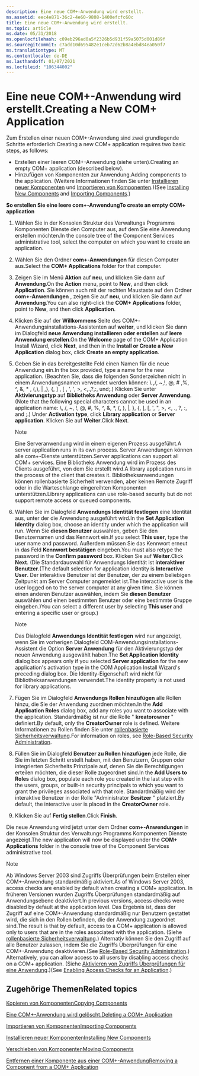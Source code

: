 ```yaml
---
description: Eine neue COM+-Anwendung wird erstellt.
ms.assetid: eec4e871-36c2-4e60-9808-1400efcfc60c
title: Eine neue COM+-Anwendung wird erstellt.
ms.topic: article
ms.date: 05/31/2018
ms.openlocfilehash: c09eb296ad0a5f2326b5d931f59a5075d001d89f
ms.sourcegitcommit: c7add10d695482e1ceb72d62b8a4ebd84ea050f7
ms.translationtype: MT
ms.contentlocale: de-DE
ms.lasthandoff: 01/07/2021
ms.locfileid: "106344002"
---
```

# <a name="creating-a-new-com-application"></a><span data-ttu-id="d0eab-103">Eine neue COM+-Anwendung wird erstellt.</span><span class="sxs-lookup"><span data-stu-id="d0eab-103">Creating a New COM+ Application</span></span>

<span data-ttu-id="d0eab-104">Zum Erstellen einer neuen COM+-Anwendung sind zwei grundlegende Schritte erforderlich:</span><span class="sxs-lookup"><span data-stu-id="d0eab-104">Creating a new COM+ application requires two basic steps, as follows:</span></span>

-   <span data-ttu-id="d0eab-105">Erstellen einer leeren COM+-Anwendung (siehe unten).</span><span class="sxs-lookup"><span data-stu-id="d0eab-105">Creating an empty COM+ application (described below).</span></span>
-   <span data-ttu-id="d0eab-106">Hinzufügen von Komponenten zur Anwendung.</span><span class="sxs-lookup"><span data-stu-id="d0eab-106">Adding components to the application.</span></span> <span data-ttu-id="d0eab-107">(Weitere Informationen finden Sie unter [Installieren neuer Komponenten](installing-new-components.md) und [Importieren von Komponenten](importing-components.md).)</span><span class="sxs-lookup"><span data-stu-id="d0eab-107">(See [Installing New Components](installing-new-components.md) and [Importing Components](importing-components.md).)</span></span>

<span data-ttu-id="d0eab-108">**So erstellen Sie eine leere com+-Anwendung**</span><span class="sxs-lookup"><span data-stu-id="d0eab-108">**To create an empty COM+ application**</span></span>

1.  <span data-ttu-id="d0eab-109">Wählen Sie in der Konsolen Struktur des Verwaltungs Programms Komponenten Dienste den Computer aus, auf dem Sie eine Anwendung erstellen möchten.</span><span class="sxs-lookup"><span data-stu-id="d0eab-109">In the console tree of the Component Services administrative tool, select the computer on which you want to create an application.</span></span>

2.  <span data-ttu-id="d0eab-110">Wählen Sie den Ordner **com+-Anwendungen** für diesen Computer aus.</span><span class="sxs-lookup"><span data-stu-id="d0eab-110">Select the **COM+ Applications** folder for that computer.</span></span>

3.  <span data-ttu-id="d0eab-111">Zeigen Sie im Menü **Aktion** auf **neu**, und klicken Sie dann auf **Anwendung**.</span><span class="sxs-lookup"><span data-stu-id="d0eab-111">On the **Action** menu, point to **New**, and then click **Application**.</span></span> <span data-ttu-id="d0eab-112">Sie können auch mit der rechten Maustaste auf den Ordner **com+-Anwendungen** , zeigen Sie auf **neu**, und klicken Sie dann auf **Anwendung**.</span><span class="sxs-lookup"><span data-stu-id="d0eab-112">You can also right-click the **COM+ Applications** folder, point to **New**, and then click **Application**.</span></span>

4.  <span data-ttu-id="d0eab-113">Klicken Sie auf der **Willkommens** Seite des COM+-Anwendungsinstallations-Assistenten auf **weiter**, und klicken Sie dann im Dialogfeld **neue Anwendung installieren oder erstellen** auf **leere Anwendung erstellen**.</span><span class="sxs-lookup"><span data-stu-id="d0eab-113">On the **Welcome** page of the COM+ Application Install Wizard, click **Next**, and then in the **Install or Create a New Application** dialog box, click **Create an empty application**.</span></span>

5.  <span data-ttu-id="d0eab-114">Geben Sie in das bereitgestellte Feld einen Namen für die neue Anwendung ein.</span><span class="sxs-lookup"><span data-stu-id="d0eab-114">In the box provided, type a name for the new application.</span></span> <span data-ttu-id="d0eab-115">(Beachten Sie, dass die folgenden Sonderzeichen nicht in einem Anwendungsnamen verwendet werden können: \\ ,/, ~,!, @, \# ,%, ^, &, \* , (,), \| ,}, {, \] , \[ , ', ', >, <,.,?,:, und;.) Klicken Sie unter **Aktivierungstyp** auf **Bibliotheks Anwendung** oder **Server Anwendung**.</span><span class="sxs-lookup"><span data-stu-id="d0eab-115">(Note that the following special characters cannot be used in an application name: \\, /, ~, !, @, \#, %, ^, &, \*, (, ), \|, }, {, \], \[, ', ", >, <, ., ?, :, and ;.) Under **Activation type**, click **Library application** or **Server application**.</span></span> <span data-ttu-id="d0eab-116">Klicken Sie auf **Weiter**.</span><span class="sxs-lookup"><span data-stu-id="d0eab-116">Click **Next**.</span></span>

    > [!Note]  
    > <span data-ttu-id="d0eab-117">Eine Serveranwendung wird in einem eigenen Prozess ausgeführt.</span><span class="sxs-lookup"><span data-stu-id="d0eab-117">A server application runs in its own process.</span></span> <span data-ttu-id="d0eab-118">Server Anwendungen können alle com+-Dienste unterstützen.</span><span class="sxs-lookup"><span data-stu-id="d0eab-118">Server applications can support all COM+ services.</span></span> <span data-ttu-id="d0eab-119">Eine Bibliotheks Anwendung wird im Prozess des Clients ausgeführt, von dem Sie erstellt wird.</span><span class="sxs-lookup"><span data-stu-id="d0eab-119">A library application runs in the process of the client that creates it.</span></span> <span data-ttu-id="d0eab-120">Bibliotheksanwendungen können rollenbasierte Sicherheit verwenden, aber keinen Remote Zugriff oder in die Warteschlange eingereihten Komponenten unterstützen.</span><span class="sxs-lookup"><span data-stu-id="d0eab-120">Library applications can use role-based security but do not support remote access or queued components.</span></span>

     

6.  <span data-ttu-id="d0eab-121">Wählen Sie im Dialogfeld **Anwendungs Identität festlegen** eine Identität aus, unter der die Anwendung ausgeführt wird.</span><span class="sxs-lookup"><span data-stu-id="d0eab-121">In the **Set Application Identity** dialog box, choose an identity under which the application will run.</span></span> <span data-ttu-id="d0eab-122">Wenn Sie **diesen Benutzer** auswählen, geben Sie den Benutzernamen und das Kennwort ein.</span><span class="sxs-lookup"><span data-stu-id="d0eab-122">If you select **This user**, type the user name and password.</span></span> <span data-ttu-id="d0eab-123">Außerdem müssen Sie das Kennwort erneut in das Feld **Kennwort bestätigen** eingeben.</span><span class="sxs-lookup"><span data-stu-id="d0eab-123">You must also retype the password in the **Confirm password** box.</span></span> <span data-ttu-id="d0eab-124">Klicken Sie auf **Weiter**.</span><span class="sxs-lookup"><span data-stu-id="d0eab-124">Click **Next**.</span></span> <span data-ttu-id="d0eab-125">(Die Standardauswahl für Anwendungs Identität ist **interaktiver Benutzer**.</span><span class="sxs-lookup"><span data-stu-id="d0eab-125">(The default selection for application identity is **Interactive User**.</span></span> <span data-ttu-id="d0eab-126">Der interaktive Benutzer ist der Benutzer, der zu einem beliebigen Zeitpunkt am Server Computer angemeldet ist.</span><span class="sxs-lookup"><span data-stu-id="d0eab-126">The interactive user is the user logged on to the server computer at any given time.</span></span> <span data-ttu-id="d0eab-127">Sie können einen anderen Benutzer auswählen, indem Sie **diesen Benutzer** auswählen und einen bestimmten Benutzer oder eine bestimmte Gruppe eingeben.)</span><span class="sxs-lookup"><span data-stu-id="d0eab-127">You can select a different user by selecting **This user** and entering a specific user or group.)</span></span>

    > [!Note]  
    > <span data-ttu-id="d0eab-128">Das Dialogfeld **Anwendungs Identität festlegen** wird nur angezeigt, wenn Sie im vorherigen Dialogfeld COM-Anwendungsinstallations-Assistent die Option **Server Anwendung** für den Aktivierungstyp der neuen Anwendung ausgewählt haben.</span><span class="sxs-lookup"><span data-stu-id="d0eab-128">The **Set Application Identity** dialog box appears only if you selected **Server application** for the new application's activation type in the COM Application Install Wizard's preceding dialog box.</span></span> <span data-ttu-id="d0eab-129">Die Identity-Eigenschaft wird nicht für Bibliotheksanwendungen verwendet.</span><span class="sxs-lookup"><span data-stu-id="d0eab-129">The identity property is not used for library applications.</span></span>

     

7.  <span data-ttu-id="d0eab-130">Fügen Sie im Dialogfeld **Anwendungs Rollen hinzufügen** alle Rollen hinzu, die Sie der Anwendung zuordnen möchten.</span><span class="sxs-lookup"><span data-stu-id="d0eab-130">In the **Add Application Roles** dialog box, add any roles you want to associate with the application.</span></span> <span data-ttu-id="d0eab-131">Standardmäßig ist nur die Rolle " **kreatorowner** " definiert.</span><span class="sxs-lookup"><span data-stu-id="d0eab-131">By default, only the **CreatorOwner** role is defined.</span></span> <span data-ttu-id="d0eab-132">Weitere Informationen zu Rollen finden Sie unter [rollenbasierte Sicherheitsverwaltung](role-based-security-administration.md).</span><span class="sxs-lookup"><span data-stu-id="d0eab-132">For information on roles, see [Role-Based Security Administration](role-based-security-administration.md).</span></span>

8.  <span data-ttu-id="d0eab-133">Füllen Sie im Dialogfeld **Benutzer zu Rollen hinzufügen** jede Rolle, die Sie im letzten Schritt erstellt haben, mit den Benutzern, Gruppen oder integrierten Sicherheits Prinzipale auf, denen Sie die Berechtigungen erteilen möchten, die dieser Rolle zugeordnet sind.</span><span class="sxs-lookup"><span data-stu-id="d0eab-133">In the **Add Users to Roles** dialog box, populate each role you created in the last step with the users, groups, or built-in security principals to which you want to grant the privileges associated with that role.</span></span> <span data-ttu-id="d0eab-134">Standardmäßig wird der interaktive Benutzer in der Rolle "Administrator **Besitzer** " platziert.</span><span class="sxs-lookup"><span data-stu-id="d0eab-134">By default, the interactive user is placed in the **CreatorOwner** role.</span></span>

9.  <span data-ttu-id="d0eab-135">Klicken Sie auf **Fertig stellen**.</span><span class="sxs-lookup"><span data-stu-id="d0eab-135">Click **Finish**.</span></span>

<span data-ttu-id="d0eab-136">Die neue Anwendung wird jetzt unter dem Ordner **com+-Anwendungen** in der Konsolen Struktur des Verwaltungs Programms Komponenten Dienste angezeigt.</span><span class="sxs-lookup"><span data-stu-id="d0eab-136">The new application will now be displayed under the **COM+ Applications** folder in the console tree of the Component Services administrative tool.</span></span>

> [!Note]  
> <span data-ttu-id="d0eab-137">Ab Windows Server 2003 sind Zugriffs Überprüfungen beim Erstellen einer COM+-Anwendung standardmäßig aktiviert.</span><span class="sxs-lookup"><span data-stu-id="d0eab-137">As of Windows Server 2003, access checks are enabled by default when creating a COM+ application.</span></span> <span data-ttu-id="d0eab-138">In früheren Versionen wurden Zugriffs Überprüfungen standardmäßig auf Anwendungsebene deaktiviert.</span><span class="sxs-lookup"><span data-stu-id="d0eab-138">In previous versions, access checks were disabled by default at the application level.</span></span> <span data-ttu-id="d0eab-139">Das Ergebnis ist, dass der Zugriff auf eine COM+-Anwendung standardmäßig nur Benutzern gestattet wird, die sich in den Rollen befinden, die der Anwendung zugeordnet sind.</span><span class="sxs-lookup"><span data-stu-id="d0eab-139">The result is that by default, access to a COM+ application is allowed only to users that are in the roles associated with the application.</span></span> <span data-ttu-id="d0eab-140">(Siehe [rollenbasierte Sicherheitsverwaltung](role-based-security-administration.md).) Alternativ können Sie den Zugriff auf alle Benutzer zulassen, indem Sie die Zugriffs Überprüfungen für eine COM+-Anwendung deaktivieren.</span><span class="sxs-lookup"><span data-stu-id="d0eab-140">(See [Role-Based Security Administration](role-based-security-administration.md).) Alternatively, you can allow access to all users by disabling access checks on a COM+ application.</span></span> <span data-ttu-id="d0eab-141">(Siehe [Aktivieren von Zugriffs Überprüfungen für eine Anwendung](enabling-access-checks-for-an-application.md).)</span><span class="sxs-lookup"><span data-stu-id="d0eab-141">(See [Enabling Access Checks for an Application](enabling-access-checks-for-an-application.md).)</span></span>

 

## <a name="related-topics"></a><span data-ttu-id="d0eab-142">Zugehörige Themen</span><span class="sxs-lookup"><span data-stu-id="d0eab-142">Related topics</span></span>

<dl> <dt>

[<span data-ttu-id="d0eab-143">Kopieren von Komponenten</span><span class="sxs-lookup"><span data-stu-id="d0eab-143">Copying Components</span></span>](copying-components.md)
</dt> <dt>

[<span data-ttu-id="d0eab-144">Eine COM+-Anwendung wird gelöscht.</span><span class="sxs-lookup"><span data-stu-id="d0eab-144">Deleting a COM+ Application</span></span>](deleting-a-com--application.md)
</dt> <dt>

[<span data-ttu-id="d0eab-145">Importieren von Komponenten</span><span class="sxs-lookup"><span data-stu-id="d0eab-145">Importing Components</span></span>](importing-components.md)
</dt> <dt>

[<span data-ttu-id="d0eab-146">Installieren neuer Komponenten</span><span class="sxs-lookup"><span data-stu-id="d0eab-146">Installing New Components</span></span>](installing-new-components.md)
</dt> <dt>

[<span data-ttu-id="d0eab-147">Verschieben von Komponenten</span><span class="sxs-lookup"><span data-stu-id="d0eab-147">Moving Components</span></span>](moving-components.md)
</dt> <dt>

[<span data-ttu-id="d0eab-148">Entfernen einer Komponente aus einer COM+-Anwendung</span><span class="sxs-lookup"><span data-stu-id="d0eab-148">Removing a Component from a COM+ Application</span></span>](removing-a-component-from-a-com--application.md)
</dt> </dl>

 

 



